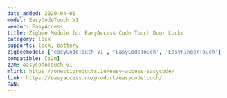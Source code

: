 ```yaml
---
date_added: 2020-04-01
model: EasyCodeTouch V1
vendor: EasyAccess
title: Zigbee Module for EasyAccess Code Touch Door Locks
category: lock
supports: lock, battery
zigbeemodel: ['easyCodeTouch_v1', 'EasyCodeTouch', 'EasyFingerTouch']
compatible: [z2m]
z2m: easyCodeTouch_v1
mlink: https://onestiproducts.io/easy-access-easycode/
link: https://easyaccess.no/product/easycodetouch/
EAN: 
---
```

